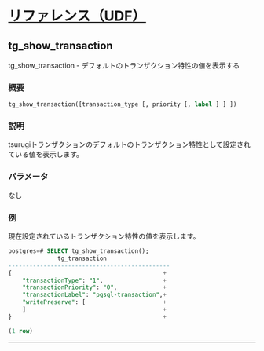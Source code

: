 # [リファレンス（UDF）](../udf_reference.md)

## tg_show_transaction

tg_show_transaction - デフォルトのトランザクション特性の値を表示する

### 概要

```sql
tg_show_transaction([transaction_type [, priority [, label ] ] ])
```

### 説明

tsurugiトランザクションのデフォルトのトランザクション特性として設定されている値を表示します。

### パラメータ

なし

### 例

現在設定されているトランザクション特性の値を表示します。

```sql
postgres=# SELECT tg_show_transaction();
              tg_transaction
----------------------------------------------
{                                           +
    "transactionType": "1",                 +
    "transactionPriority": "0",             +
    "transactionLabel": "pgsql-transaction",+
    "writePreserve": [                      +
    ]                                       +
}                                           +

(1 row)
```

---

